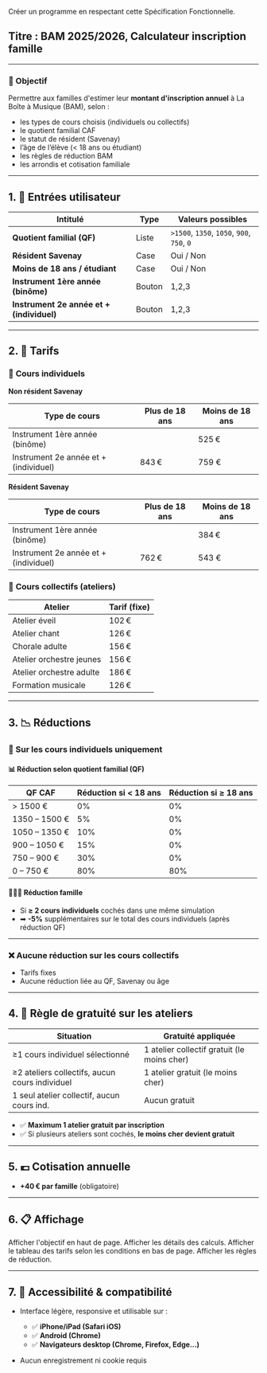 Créer un programme en respectant cette Spécification Fonctionnelle.

## Titre : BAM 2025/2026, Calculateur inscription famille

---

### 🎯 Objectif

Permettre aux familles d'estimer leur **montant d'inscription annuel** à La Boîte à Musique (BAM), selon :

* les types de cours choisis (individuels ou collectifs)
* le quotient familial CAF
* le statut de résident (Savenay)
* l’âge de l’élève (< 18 ans ou étudiant)
* les règles de réduction BAM
* les arrondis et cotisation familiale

---

## 1. 🧾 Entrées utilisateur

| Intitulé                         | Type                     | Valeurs possibles                                      |
| ------------------------------ | ------------------------ | ------------------------------------------------------ |
| **Quotient familial (QF)**     | Liste                  | `>1500`, `1350`, `1050`, `900`, `750`, `0`             |
| **Résident Savenay**           | Case            | Oui / Non                                              |
| **Moins de 18 ans / étudiant** | Case          | Oui / Non                                              |
| **Instrument 1ère année (binôme)**        | Bouton            | 1,2,3                                     |
| **Instrument 2e année et + (individuel)** | Bouton            | 1,2,3                                     |

---

## 2. 💸 Tarifs

### 🎼 **Cours individuels**

**Non résident Savenay**

| Type de cours                         | Plus de 18 ans               | Moins de 18 ans      | 
| ------------------------------------- | ---------------------------- | -------------------- |
| Instrument 1ère année (binôme)        |                              | 525 €                |
| Instrument 2e année et + (individuel) | 843 €                        | 759 €                |

**Résident Savenay**

| Type de cours                         | Plus de 18 ans               | Moins de 18 ans      | 
| ------------------------------------- | ---------------------------- | -------------------- |
| Instrument 1ère année (binôme)        |                              | 384 €                |
| Instrument 2e année et + (individuel) | 762 €                        | 543 €                |

### 🎤 **Cours collectifs (ateliers)**

| Atelier                  | Tarif (fixe) |
| ------------------------ | ------------ |
| Atelier éveil            | 102 €        |
| Atelier chant            | 126 €        |
| Chorale adulte           | 156 €        |
| Atelier orchestre jeunes | 156 €        |
| Atelier orchestre adulte | 186 €        |
| Formation musicale       | 126 €        |

---

## 3. 📉 Réductions

### 🎼 Sur les **cours individuels uniquement**

#### 📊 Réduction selon quotient familial (QF)

| QF CAF        | Réduction si < 18 ans | Réduction si ≥ 18 ans |
| ------------- | --------------------- | --------------------- |
| > 1500 €      | 0%                    | 0%                    |
| 1350 – 1500 € | 5%                    | 0%                    |
| 1050 – 1350 € | 10%                   | 0%                    |
| 900 – 1050 €  | 15%                   | 0%                    |
| 750 – 900 €   | 30%                   | 0%                    |
| 0 – 750 €     | 80%                   | 80%                   |

#### 👨‍👩‍👧 Réduction **famille**

* Si **≥ 2 cours individuels** cochés dans une même simulation
* ➡ **-5%** supplémentaires sur le total des cours individuels (après réduction QF)

---

### ❌ **Aucune réduction sur les cours collectifs**

* Tarifs fixes
* Aucune réduction liée au QF, Savenay ou âge

---

## 4. 🎁 Règle de gratuité sur les ateliers

| Situation                                      | Gratuité appliquée                          |
| ---------------------------------------------- | ------------------------------------------- |
| ≥1 cours individuel sélectionné                | 1 atelier collectif gratuit (le moins cher) |
| ≥2 ateliers collectifs, aucun cours individuel | 1 atelier gratuit (le moins cher)           |
| 1 seul atelier collectif, aucun cours ind.     | Aucun gratuit                               |

* ✅ **Maximum 1 atelier gratuit par inscription**
* ✅ Si plusieurs ateliers sont cochés, **le moins cher devient gratuit**

---

## 5. 💶 Cotisation annuelle

* **+40 € par famille** (obligatoire)

---

## 6. 📋 Affichage

Afficher l'objectif en haut de page.
Afficher les détails des calculs.
Afficher le tableau des tarifs selon les conditions en bas de page.
Afficher les règles de réduction.


---

## 7. 📱 Accessibilité & compatibilité

* Interface légère, responsive et utilisable sur :

  * ✅ **iPhone/iPad (Safari iOS)**
  * ✅ **Android (Chrome)**
  * ✅ **Navigateurs desktop (Chrome, Firefox, Edge…)**
* Aucun enregistrement ni cookie requis

